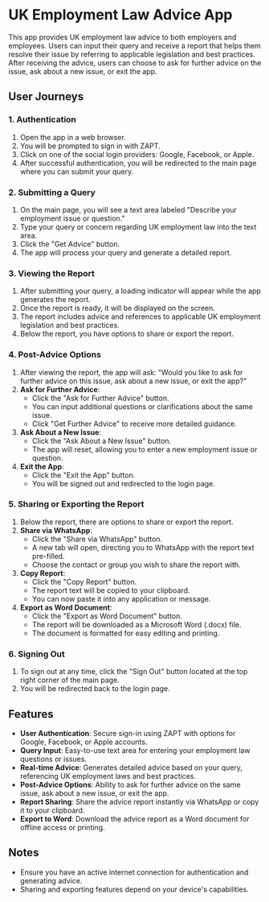 # UK Employment Law Advice App

This app provides UK employment law advice to both employers and employees. Users can input their query and receive a report that helps them resolve their issue by referring to applicable legislation and best practices. After receiving the advice, users can choose to ask for further advice on the issue, ask about a new issue, or exit the app.

## User Journeys

### 1. Authentication

1. Open the app in a web browser.
2. You will be prompted to sign in with ZAPT.
3. Click on one of the social login providers: Google, Facebook, or Apple.
4. After successful authentication, you will be redirected to the main page where you can submit your query.

### 2. Submitting a Query

1. On the main page, you will see a text area labeled "Describe your employment issue or question."
2. Type your query or concern regarding UK employment law into the text area.
3. Click the "Get Advice" button.
4. The app will process your query and generate a detailed report.

### 3. Viewing the Report

1. After submitting your query, a loading indicator will appear while the app generates the report.
2. Once the report is ready, it will be displayed on the screen.
3. The report includes advice and references to applicable UK employment legislation and best practices.
4. Below the report, you have options to share or export the report.

### 4. Post-Advice Options

1. After viewing the report, the app will ask: "Would you like to ask for further advice on this issue, ask about a new issue, or exit the app?"
2. **Ask for Further Advice**:
   - Click the "Ask for Further Advice" button.
   - You can input additional questions or clarifications about the same issue.
   - Click "Get Further Advice" to receive more detailed guidance.
3. **Ask About a New Issue**:
   - Click the "Ask About a New Issue" button.
   - The app will reset, allowing you to enter a new employment issue or question.
4. **Exit the App**:
   - Click the "Exit the App" button.
   - You will be signed out and redirected to the login page.

### 5. Sharing or Exporting the Report

1. Below the report, there are options to share or export the report.
2. **Share via WhatsApp**:
   - Click the "Share via WhatsApp" button.
   - A new tab will open, directing you to WhatsApp with the report text pre-filled.
   - Choose the contact or group you wish to share the report with.
3. **Copy Report**:
   - Click the "Copy Report" button.
   - The report text will be copied to your clipboard.
   - You can now paste it into any application or message.
4. **Export as Word Document**:
   - Click the "Export as Word Document" button.
   - The report will be downloaded as a Microsoft Word (.docx) file.
   - The document is formatted for easy editing and printing.

### 6. Signing Out

1. To sign out at any time, click the "Sign Out" button located at the top right corner of the main page.
2. You will be redirected back to the login page.

## Features

- **User Authentication**: Secure sign-in using ZAPT with options for Google, Facebook, or Apple accounts.
- **Query Input**: Easy-to-use text area for entering your employment law questions or issues.
- **Real-time Advice**: Generates detailed advice based on your query, referencing UK employment laws and best practices.
- **Post-Advice Options**: Ability to ask for further advice on the same issue, ask about a new issue, or exit the app.
- **Report Sharing**: Share the advice report instantly via WhatsApp or copy it to your clipboard.
- **Export to Word**: Download the advice report as a Word document for offline access or printing.

## Notes

- Ensure you have an active internet connection for authentication and generating advice.
- Sharing and exporting features depend on your device's capabilities.